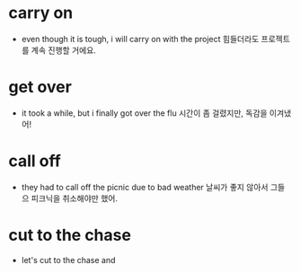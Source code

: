 # carry on

- even though it is tough, i will carry on with the project
  힘들더라도 프로젝트를 계속 진행할 거에요.

# get over

- it took a while, but i finally got over the flu 
   시간이 좀 걸렸지만, 독감을 이겨냈어!

# call off

- they had to call off the picnic due to bad weather
  날씨가 좋지 않아서 그들으 피크닉을 취소해야만 했어.


# cut to the chase

- let's cut to the chase and 
